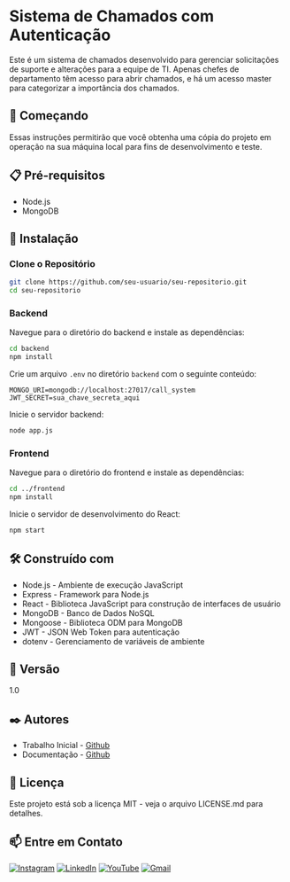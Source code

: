 
# Sistema de Chamados com Autenticação

Este é um sistema de chamados desenvolvido para gerenciar solicitações de suporte e alterações para a equipe de TI. Apenas chefes de departamento têm acesso para abrir chamados, e há um acesso master para categorizar a importância dos chamados.

## 🚀 Começando

Essas instruções permitirão que você obtenha uma cópia do projeto em operação na sua máquina local para fins de desenvolvimento e teste.


## 📋 Pré-requisitos

- Node.js
- MongoDB

## 🔧 Instalação

### Clone o Repositório

```bash
git clone https://github.com/seu-usuario/seu-repositorio.git
cd seu-repositorio
```

### Backend

Navegue para o diretório do backend e instale as dependências:

```bash
cd backend
npm install
```

Crie um arquivo `.env` no diretório `backend` com o seguinte conteúdo:

```env
MONGO_URI=mongodb://localhost:27017/call_system
JWT_SECRET=sua_chave_secreta_aqui
```

Inicie o servidor backend:

```bash
node app.js
```

### Frontend

Navegue para o diretório do frontend e instale as dependências:

```bash
cd ../frontend
npm install
```

Inicie o servidor de desenvolvimento do React:

```bash
npm start
```

## 🛠️ Construído com

- Node.js - Ambiente de execução JavaScript
- Express - Framework para Node.js
- React - Biblioteca JavaScript para construção de interfaces de usuário
- MongoDB - Banco de Dados NoSQL
- Mongoose - Biblioteca ODM para MongoDB
- JWT - JSON Web Token para autenticação
- dotenv - Gerenciamento de variáveis de ambiente

## 📌 Versão

  1.0

## ✒️ Autores

- Trabalho Inicial - [Github](https://github.com/Lucasjpl1)
- Documentação - [Github](https://github.com/Lucasjpl1)

## 📄 Licença

Este projeto está sob a licença MIT - veja o arquivo LICENSE.md para detalhes.


## 📫 Entre em Contato

[![Instagram](https://img.shields.io/badge/Instagram-E4405F?style=for-the-badge&logo=instagram&logoColor=white)](https://www.instagram.com/lucas_jesus_pires/)
[![LinkedIn](https://img.shields.io/badge/LinkedIn-0077B5?style=for-the-badge&logo=linkedin&logoColor=white)](https://www.linkedin.com/in/lucas-jesus-357ba5182)
[![YouTube](https://img.shields.io/badge/YouTube-FF0000?style=for-the-badge&logo=youtube&logoColor=white)]([https://youtube.com/@lucasjesus5043?si=edLkQly8CcWQ61gF])
[![Gmail](https://img.shields.io/badge/Gmail-D14836?style=for-the-badge&logo=gmail&logoColor=white)](mailto:lucasjesuss2004@gmail.com)

